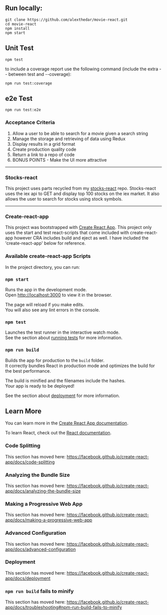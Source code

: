 ## Run locally:

```
git clone https://github.com/alexthedar/movie-react.git
cd movie-react
npm install
npm start
```

## Unit Test

```
npm test
```

to include a coverage report use the following command (include the extra -- between test and --coverage):

```
npm run test:coverage
```

## e2e Test

```
npm run test:e2e
```

### Acceptance Criteria

1. Allow a user to be able to search for a movie given a search string
2. Manage the storage and retrieving of data using Redux
3. Display results in a grid format
4. Create production quality code
5. Return a link to a repo of code
6. BONUS POINTS - Make the UI more attractive

---

### Stocks-react

This project uses parts recycled from my [stocks-react](https://github.com/alexthedar/stocks-react) repo. Stocks-react uses the iex api to GET and display top 100 stocks on the iex market. It also allows the user to search for stocks using stock symbols.

---

### Create-react-app

This project was bootstrapped with [Create React App](https://github.com/facebook/create-react-app). This project only uses the start and test react-scripts that come included with create-react-app however CRA includes build and eject as well. I have included the 'create-react-app' below for reference.

### Available create-react-app Scripts

In the project directory, you can run:

### `npm start`

Runs the app in the development mode.<br>
Open [http://localhost:3000](http://localhost:3000) to view it in the browser.

The page will reload if you make edits.<br>
You will also see any lint errors in the console.

### `npm test`

Launches the test runner in the interactive watch mode.<br>
See the section about [running tests](https://facebook.github.io/create-react-app/docs/running-tests) for more information.

### `npm run build`

Builds the app for production to the `build` folder.<br>
It correctly bundles React in production mode and optimizes the build for the best performance.

The build is minified and the filenames include the hashes.<br>
Your app is ready to be deployed!

See the section about [deployment](https://facebook.github.io/create-react-app/docs/deployment) for more information.

## Learn More

You can learn more in the [Create React App documentation](https://facebook.github.io/create-react-app/docs/getting-started).

To learn React, check out the [React documentation](https://reactjs.org/).

### Code Splitting

This section has moved here: https://facebook.github.io/create-react-app/docs/code-splitting

### Analyzing the Bundle Size

This section has moved here: https://facebook.github.io/create-react-app/docs/analyzing-the-bundle-size

### Making a Progressive Web App

This section has moved here: https://facebook.github.io/create-react-app/docs/making-a-progressive-web-app

### Advanced Configuration

This section has moved here: https://facebook.github.io/create-react-app/docs/advanced-configuration

### Deployment

This section has moved here: https://facebook.github.io/create-react-app/docs/deployment

### `npm run build` fails to minify

This section has moved here: https://facebook.github.io/create-react-app/docs/troubleshooting#npm-run-build-fails-to-minify
